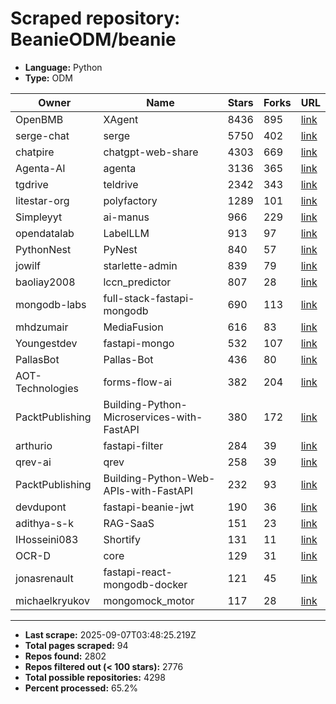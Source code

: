 # Scraped repository: BeanieODM/beanie
* **Language:** Python
* **Type:** ODM

| Owner | Name | Stars | Forks | URL |
|---|---|---|---|---|
| OpenBMB | XAgent | 8436 | 895 | [link](https://github.com/OpenBMB/XAgent) |
| serge-chat | serge | 5750 | 402 | [link](https://github.com/serge-chat/serge) |
| chatpire | chatgpt-web-share | 4303 | 669 | [link](https://github.com/chatpire/chatgpt-web-share) |
| Agenta-AI | agenta | 3136 | 365 | [link](https://github.com/Agenta-AI/agenta) |
| tgdrive | teldrive | 2342 | 343 | [link](https://github.com/tgdrive/teldrive) |
| litestar-org | polyfactory | 1289 | 101 | [link](https://github.com/litestar-org/polyfactory) |
| Simpleyyt | ai-manus | 966 | 229 | [link](https://github.com/Simpleyyt/ai-manus) |
| opendatalab | LabelLLM | 913 | 97 | [link](https://github.com/opendatalab/LabelLLM) |
| PythonNest | PyNest | 840 | 57 | [link](https://github.com/PythonNest/PyNest) |
| jowilf | starlette-admin | 839 | 79 | [link](https://github.com/jowilf/starlette-admin) |
| baoliay2008 | lccn_predictor | 807 | 28 | [link](https://github.com/baoliay2008/lccn_predictor) |
| mongodb-labs | full-stack-fastapi-mongodb | 690 | 113 | [link](https://github.com/mongodb-labs/full-stack-fastapi-mongodb) |
| mhdzumair | MediaFusion | 616 | 83 | [link](https://github.com/mhdzumair/MediaFusion) |
| Youngestdev | fastapi-mongo | 532 | 107 | [link](https://github.com/Youngestdev/fastapi-mongo) |
| PallasBot | Pallas-Bot | 436 | 80 | [link](https://github.com/PallasBot/Pallas-Bot) |
| AOT-Technologies | forms-flow-ai | 382 | 204 | [link](https://github.com/AOT-Technologies/forms-flow-ai) |
| PacktPublishing | Building-Python-Microservices-with-FastAPI | 380 | 172 | [link](https://github.com/PacktPublishing/Building-Python-Microservices-with-FastAPI) |
| arthurio | fastapi-filter | 284 | 39 | [link](https://github.com/arthurio/fastapi-filter) |
| qrev-ai | qrev | 258 | 39 | [link](https://github.com/qrev-ai/qrev) |
| PacktPublishing | Building-Python-Web-APIs-with-FastAPI | 232 | 93 | [link](https://github.com/PacktPublishing/Building-Python-Web-APIs-with-FastAPI) |
| devdupont | fastapi-beanie-jwt | 190 | 36 | [link](https://github.com/devdupont/fastapi-beanie-jwt) |
| adithya-s-k | RAG-SaaS | 151 | 23 | [link](https://github.com/adithya-s-k/RAG-SaaS) |
| IHosseini083 | Shortify | 131 | 11 | [link](https://github.com/IHosseini083/Shortify) |
| OCR-D | core | 129 | 31 | [link](https://github.com/OCR-D/core) |
| jonasrenault | fastapi-react-mongodb-docker | 121 | 45 | [link](https://github.com/jonasrenault/fastapi-react-mongodb-docker) |
| michaelkryukov | mongomock_motor | 117 | 28 | [link](https://github.com/michaelkryukov/mongomock_motor) |

---
* **Last scrape:** 2025-09-07T03:48:25.219Z
* **Total pages scraped:** 94
* **Repos found:** 2802
* **Repos filtered out (< 100 stars):** 2776
* **Total possible repositories:** 4298
* **Percent processed:** 65.2%
